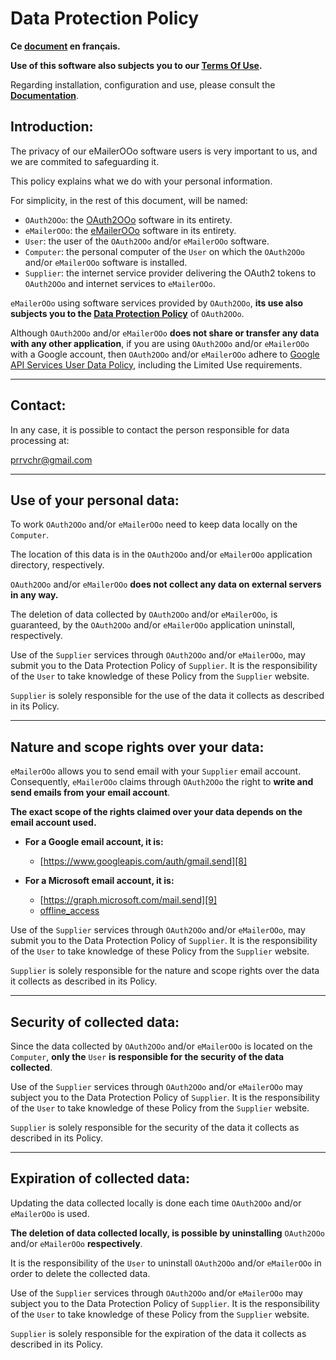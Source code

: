 # Data Protection Policy

**Ce [document][1] en français.**

**Use of this software also subjects you to our [Terms Of Use][2].**

Regarding installation, configuration and use, please consult the **[Documentation][3]**.

## Introduction:

The privacy of our eMailerOOo software users is very important to us, and we are commited to safeguarding it.

This policy explains what we do with your personal information.

For simplicity, in the rest of this document, will be named:
- `OAuth2OOo`: the [OAuth2OOo][4] software in its entirety.
- `eMailerOOo`: the [eMailerOOo][5] software in its entirety.
- `User`: the user of the `OAuth2OOo` and/or `eMailerOOo` software.
- `Computer`: the personal computer of the `User` on which the `OAuth2OOo` and/or `eMailerOOo` software is installed.
- `Supplier`: the internet service provider delivering the OAuth2 tokens to `OAuth2OOo` and internet services to `eMailerOOo`.

`eMailerOOo` using software services provided by `OAuth2OOo`, **its use also subjects you to the [Data Protection Policy][6]** of `OAuth2OOo`.

Although `OAuth2OOo` and/or `eMailerOOo` **does not share or transfer any data with any other application**, if you are using `OAuth2OOo` and/or `eMailerOOo` with a Google account, then `OAuth2OOo` and/or `eMailerOOo` adhere to [Google API Services User Data Policy][7], including the Limited Use requirements.

___
## Contact:

In any case, it is possible to contact the person responsible for data processing at:

prrvchr@gmail.com

___
## Use of your personal data:

To work `OAuth2OOo` and/or `eMailerOOo` need to keep data locally on the `Computer`.

The location of this data is in the `OAuth2OOo` and/or `eMailerOOo` application directory, respectively.

`OAuth2OOo` and/or `eMailerOOo` **does not collect any data on external servers in any way.**

The deletion of data collected by `OAuth2OOo` and/or `eMailerOOo`, is guaranteed, by the `OAuth2OOo` and/or `eMailerOOo` application uninstall, respectively.

Use of the `Supplier` services through `OAuth2OOo` and/or `eMailerOOo`, may submit you to the Data Protection Policy of `Supplier`. It is the responsibility of the `User` to take knowledge of these Policy from the `Supplier` website.

`Supplier` is solely responsible for the use of the data it collects as described in its Policy.

___
## Nature and scope rights over your data:

`eMailerOOo` allows you to send email with your `Supplier` email account. Consequently, `eMailerOOo` claims through `OAuth2OOo` the right to **write and send emails from your email account**.

**The exact scope of the rights claimed over your data depends on the email account used.**

- **For a Google email account, it is:**
    - [https://www.googleapis.com/auth/gmail.send][8]

- **For a Microsoft email account, it is:**
    - [https://graph.microsoft.com/mail.send][9]
    - [offline_access][10]

Use of the `Supplier` services through `OAuth2OOo` and/or `eMailerOOo`, may submit you to the Data Protection Policy of `Supplier`. It is the responsibility of the `User` to take knowledge of these Policy from the `Supplier` website.

`Supplier` is solely responsible for the nature and scope rights over the data it collects as described in its Policy.

___
## Security of collected data:

Since the data collected by `OAuth2OOo` and/or `eMailerOOo` is located on the `Computer`, **only the** `User` **is responsible for the security of the data collected**.

Use of the `Supplier` services through `OAuth2OOo` and/or `eMailerOOo` may subject you to the Data Protection Policy of `Supplier`. It is the responsibility of the `User` to take knowledge of these Policy from the `Supplier` website.

`Supplier` is solely responsible for the security of the data it collects as described in its Policy.

___
## Expiration of collected data:

Updating the data collected locally is done each time `OAuth2OOo` and/or `eMailerOOo` is used.

**The deletion of data collected locally, is possible by uninstalling** `OAuth2OOo` and/or `eMailerOOo` **respectively**.

It is the responsibility of the `User` to uninstall `OAuth2OOo` and/or `eMailerOOo` in order to delete the collected data.

Use of the `Supplier` services through `OAuth2OOo` and/or `eMailerOOo` may subject you to the Data Protection Policy of `Supplier`. It is the responsibility of the `User` to take knowledge of these Policy from the `Supplier` website.

`Supplier` is solely responsible for the expiration of the data it collects as described in its Policy.

[1]: <https://prrvchr.github.io/eMailerOOo/source/eMailerOOo/registration/PrivacyPolicy_fr>
[2]: <https://prrvchr.github.io/eMailerOOo/source/eMailerOOo/registration/TermsOfUse_en>
[3]: <https://prrvchr.github.io/eMailerOOo/>
[4]: <https://github.com/prrvchr/OAuth2OOo/releases/latest/download/OAuth2OOo.oxt>
[5]: <https://github.com/prrvchr/eMailerOOo/releases/latest/download/eMailerOOo.oxt>
[6]: <https://prrvchr.github.io/OAuth2OOo/source/OAuth2OOo/registration/PrivacyPolicy_en>
[7]: <https://developers.google.com/terms/api-services-user-data-policy?hl=en>
[8]: <https://developers.google.com/identity/protocols/oauth2/scopes#gmail>
[9]: <https://learn.microsoft.com/en-us/graph/permissions-reference#mailsend>
[10]: <https://learn.microsoft.com/en-us/graph/permissions-reference#offline_access>
